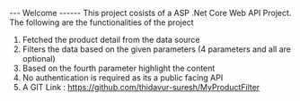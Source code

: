 --- Welcome ------
This project cosists of a ASP .Net Core Web API Project.
The following are the functionalities of the project 
1. Fetched the product detail from the data source
2. Filters the data based on the given parameters (4 parameters and all are optional)
3. Based on the fourth parameter highlight the content
4. No authentication is required as its a public facing API
5. A
GIT Link : https://github.com/thidavur-suresh/MyProductFilter
